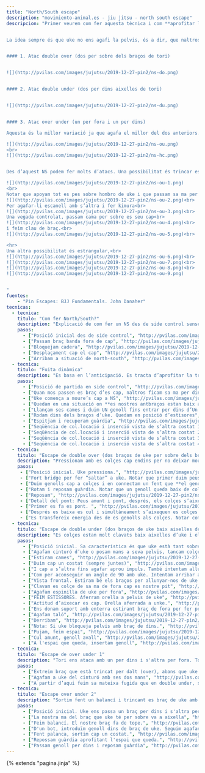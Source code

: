 ```yaml
---
title: "North/South escape"
description: "movimiento-animal.es - jiu jitsu - north south escape"
descripcion: "Primer veurem com fer aquesta tècnica i com **aprofitar la transició des de side control** per intentar que uke no acabi la presa. Aquesta tècnica s'anomena fuita dinàmica. Després veurem tres tipus d'atacs NS en funció de com quedin els braços de uke, i els seus escapaments.


La idea sempre és que uke no ens agafi la pelvis, és a dir, que naltros sempre tinguem es genolls i colçés per dins de les espatles de uke.


#### 1. Atac double over (dos per sobre dels braços de tori)


![](http://pvilas.com/images/jujutsu/2019-12-27-pin2/ns-do.png)


#### 2. Atac double under (dos per dins aixelles de tori)


![](http://pvilas.com/images/jujutsu/2019-12-27-pin2/ns-du.png)


#### 3. Atac over under (un per fora i un per dins)

Aquesta és la millor variació ja que agafa el millor del dos anteriors. Ens dona accés a un braç i l’hora ens dona estabilitat sobre l’atra. Ens col.locam lleugerament en diagonal sobre uke per que l’efecte sigui màxim, de hombro a cadera. Tori no pot fer pont perque hi ha massa pes sobre cos.

![](http://pvilas.com/images/jujutsu/2019-12-27-pin2/ns-ou.png)
<br>
![](http://pvilas.com/images/jujutsu/2019-12-27-pin2/ns-hc.png)


Des d’aquest NS podem fer molts d’atacs. Una possibilitat és trincar es braç over, inmovilitzar en kimura i des d’aquí anar a arm lock.<br>

![](http://pvilas.com/images/jujutsu/2019-12-27-pin2/ns-ou-1.png)
<br>
Notar que apoyam tot es pes sobre hombro de uke i que passam sa ma per baix es seu colçe,<br>
![](http://pvilas.com/images/jujutsu/2019-12-27-pin2/ns-ou-2.png)<br>
Per agafar-li escanell amb s’altra i fer kimura<br>
![](http://pvilas.com/images/jujutsu/2019-12-27-pin2/ns-ou-3.png)<br>
Una vegada controlat, passam cama per sobre es seu cap<br>
![](http://pvilas.com/images/jujutsu/2019-12-27-pin2/ns-ou-4.png)<br>
i feim clau de braç.<br>
![](http://pvilas.com/images/jujutsu/2019-12-27-pin2/ns-ou-5.png)<br>

<hr>
Una altra possibilitat és estrangular,<br>
![](http://pvilas.com/images/jujutsu/2019-12-27-pin2/ns-ou-6.png)<br>
![](http://pvilas.com/images/jujutsu/2019-12-27-pin2/ns-ou-7.png)<br>
![](http://pvilas.com/images/jujutsu/2019-12-27-pin2/ns-ou-8.png)<br>
![](http://pvilas.com/images/jujutsu/2019-12-27-pin2/ns-ou-9.png)


"
fuentes:
    - "Pin Escapes: BJJ Fundamentals. John Danaher"
tecnicas: 
  - tecnica:
    titulo: "Com fer North/South?"
    description: "Explicació de com fer un NS des de side control sense que tori s'escapi." 
    pasos:
      - ["Posició inicial des de side control", "http://pvilas.com/images/jujutsu/2019-12-27-pin2/ns-tr-1.png"]
      - ["Passam braç banda fora de cap", "http://pvilas.com/images/jujutsu/2019-12-27-pin2/ns-tr-2.png"]
      - ["Bloquejam cadera", "http://pvilas.com/images/jujutsu/2019-12-27-pin2/ns-tr-3.png"]
      - ["Desplaçament cap el cap", "http://pvilas.com/images/jujutsu/2019-12-27-pin2/ns-tr-4.png"]
      - ["Arribam a situació de north-south", "http://pvilas.com/images/jujutsu/2019-12-27-pin2/ns-tr-5.png"]
  - tecnica:
    titulo: "Fuita dinàmica"
    description: "Es basa en l’anticipació. Es tracta d’aprofitar la transició entre side control i north-south. És la fuguida més important." 
    pasos:
      - ["Posició de partida en side control", "http://pvilas.com/images/jujutsu/2019-12-27-pin2/ns-tr-1.png"]
      - ["Quan mos passen es braç d’es cap, naltros ficam sa ma per dins amb es canell per fora de s'aixella. Es braç de fora està amb es colce a sa cadera d'uke", "http://pvilas.com/images/jujutsu/2019-12-27-pin2/ns-tr-6.png"]
      - ["Uke comença a moure’s cap a NS", "http://pvilas.com/images/jujutsu/2019-12-27-pin2/ns-tr-7.png"]
      - ["Quedam en una situació on **es nostres antbraços estan baix aixelles d’uke**!", "http://pvilas.com/images/jujutsu/2019-12-27-pin2/ns-tr-8.png"]
      - ["Llançam ses cames i duim UN genoll fins entrar per dins d’Un dels nostres colçes. Feim una connexió entre un genoll i un colçe", "http://pvilas.com/images/jujutsu/2019-12-27-pin2/ns-tr-9.png"]
      - ["Rodam dins dels braços d’uke. Quedam en posició d’estisores", "http://pvilas.com/images/jujutsu/2019-12-27-pin2/ns-tr-10.png"]
      - ["Espitjam i recuperam guàrdia", "http://pvilas.com/images/jujutsu/2019-12-27-pin2/ns-tr-11.png"]
      - ["Seqüència de col.locació i inserció vista de s’altra costat 1", "http://pvilas.com/images/jujutsu/2019-12-27-pin2/ns-tr-12.png"]
      - ["Seqüència de col.locació i inserció vista de s’altra costat 2", "http://pvilas.com/images/jujutsu/2019-12-27-pin2/ns-tr-13.png"]
      - ["Seqüència de col.locació i inserció vista de s’altra costat 3", "http://pvilas.com/images/jujutsu/2019-12-27-pin2/ns-tr-14.png"]
      - ["Seqüència de col.locació i inserció vista de s’altra costat 4", "http://pvilas.com/images/jujutsu/2019-12-27-pin2/ns-tr-16.png"]
  - tecnica:
    titulo: "Escape de double over (dos braços de uke per sobre dels braços de tori)"
    description: "Pressionam amb es colçes cap endins per no deixar moure a tori." 
    pasos:
     - ["Posició inicial. Uke pressiona.", "http://pvilas.com/images/jujutsu/2019-12-27-pin2/ns-dof-1.png"]
     - ["Fort bridge per fer “saltar” a uke. Notar que primer duim peus cap a cos. Es cap de uke ha de pujar i després hem de fer que no baixi, pressionant amb l’avantbraç.", "http://pvilas.com/images/jujutsu/2019-12-27-pin2/ns-dof-2.png"]
     - ["Duim genolls cap a colçes i en connectam un fent que **el genoll entri per dins colçe**", "http://pvilas.com/images/jujutsu/2019-12-27-pin2/ns-dof-3.png"]
     - ["Rotam i reposam guàrdia. Notar que un genoll queda baix de coll de uke i s’altra per dalt.", "http://pvilas.com/images/jujutsu/2019-12-27-pin2/ns-dof-4.png"]
     - ["Reposam", "http://pvilas.com/images/jujutsu/2019-12-27-pin2/ns-dof-5.png"]
     - ["Detall del pont: Peus amunt i pont, després, els colçes s’aixecan", "http://pvilas.com/images/jujutsu/2019-12-27-pin2/ns-dof-6.png"]
     - ["Primer es fa es pont. ", "http://pvilas.com/images/jujutsu/2019-12-27-pin2/ns-dof-7.png"]
     - ["Després es baixa es cul i simultàneament s’aixequen es colçes.", "http://pvilas.com/images/jujutsu/2019-12-27-pin2/ns-dof-8.png"]
     - ["Es transfereix energia des de es genolls als colçes. Notar com es genoll entra per dins d’un colçe.", "http://pvilas.com/images/jujutsu/2019-12-27-pin2/ns-dof-9.png"]
  - tecnica:
    titulo: "Escape de double under (dos braços de uke baix aixelles de tori)"
    description: "Es colçes estan molt clavats baix aixelles d’uke i els braços pressionen cap endins per no deixar que uke es deplaci cap es costats." 
    pasos:
      - ["Posició inicial. Sa característica és que uke està tant sobre el nostre cos, que no podem fer un pont.", "http://pvilas.com/images/jujutsu/2019-12-27-pin2/ns-duf-1.png"]
      - ["Agafam cinturó d’uke o posam mans a seva pelvis, tancam colçes", "http://pvilas.com/images/jujutsu/2019-12-27-pin2/ns-duf-2.png"]
      - ["Estiram cames", "http://pvilas.com/images/jujutsu/2019-12-27-pin2/ns-duf-3.png"]
      - ["Duim cap un costat (sempre juntes)", "http://pvilas.com/images/jujutsu/2019-12-27-pin2/ns-duf-4.png"]
      - ["I cap a s’altra fins agafar aprou impuls. També intentam allunyar-nos de uke duguent es cul cap endavant.", "http://pvilas.com/images/jujutsu/2019-12-27-pin2/ns-duf-5.png"]
      - ["Com per aconseguir un angle de 90 amb uke. Intentam arribar a una situació més de perpendicularitat.", "http://pvilas.com/images/jujutsu/2019-12-27-pin2/ns-duf-6.png"]
      - ["Vista frontal. Estiram bé els braços per allunyar-nos de uke.", "http://pvilas.com/images/jujutsu/2019-12-27-pin2/ns-duf-7.png"]
      - ["Clavam es colçe de sa ma de fora cap es nostre pit", "http://pvilas.com/images/jujutsu/2019-12-27-pin2/ns-duf-8.png"]
      - ["Agafam espinilla de uke per fora", "http://pvilas.com/images/jujutsu/2019-12-27-pin2/ns-duf-9.png"]
      - ["FEIM ESTISSORES. Aferram orella a pelvis de uke", "http://pvilas.com/images/jujutsu/2019-12-27-pin2/ns-duf-10.png"]
      - ["Actitud d’aixecar es cap. Orella aferrada a unke.", "http://pvilas.com/images/jujutsu/2019-12-27-pin2/ns-duf-11.png"]
      - ["Ens donam suport amb enterra estirant braç de fora per fer post. Uke no pot derribar-nos.", "http://pvilas.com/images/jujutsu/2019-12-27-pin2/ns-duf-12.png"]
      - ["Agafam taló", "http://pvilas.com/images/jujutsu/2019-12-27-pin2/ns-duf-13.png"]
      - ["Derribam", "http://pvilas.com/images/jujutsu/2019-12-27-pin2/ns-duf-14.png"]
      - ["Nota: Si uke bloqueja pelvis amb braç de dins.", "http://pvilas.com/images/jujutsu/2019-12-27-pin2/ns-duf-15.png"]
      - ["Pujam, feim espai", "http://pvilas.com/images/jujutsu/2019-12-27-pin2/ns-duf-16.png"]
      - ["Cul amunt, genoll avall", "http://pvilas.com/images/jujutsu/2019-12-27-pin2/ns-duf-17.png"]
      - ["A l'espai que queda, insertam genoll", "http://pvilas.com/images/jujutsu/2019-12-27-pin2/ns-duf-18.png"]
  - tecnica:
    titulo: "Escape de over under 1"
    description: "Tori ens ataca amb un per dins i s'altra per fora. Tori estira es braç abans de que uke el capturi i surt fent es balancí." 
    pasos:
      - ["Extreim braç que està trincat per dalt (over), abans que uke el controli", "http://pvilas.com/images/jujutsu/2019-12-27-pin2/ns-ou-10.png"]
      - ["Agafam a uke del cinturó amb ses dos mans", "http://pvilas.com/images/jujutsu/2019-12-27-pin2/ns-ou-11.png"]
      - ["A partir d’aqui feim sa mateixa fugida que en double under, sortint pes costat under.", "http://pvilas.com/images/jujutsu/2019-12-27-pin2/ns-ou-12.png"]
  - tecnica:
    titulo: "Escape over under 2"
    description: "Sortim fent un balancí i trincant es braç de uke amb es genoll." 
    pasos:
      - ["Posició inicial. Uke ens passa un braç per dins i s'altra per fora. Està en lleugera diagonal.", "http://pvilas.com/images/jujutsu/2019-12-27-pin2/ns-ou-16.png"]      
      - ["La nostra ma del braç que uke té per sobre va a aixella", "http://pvilas.com/images/jujutsu/2019-12-27-pin2/ns-ou-17.png"]
      - ["Feim balancí. El nostre braç fa de tope.", "http://pvilas.com/images/jujutsu/2019-12-27-pin2/ns-ou-18.png"]
      - ["D'un bot, introduïm genoll dins de braç de uke. Seguim agafant es braç amb força.", "http://pvilas.com/images/jujutsu/2019-12-27-pin2/ns-ou-19.png"]
      - ["Fent palanca, sortim cap un costat.", "http://pvilas.com/images/jujutsu/2019-12-27-pin2/ns-ou-20.png"]
      - ["Repossam guàrdia aprofitant l'espai que queda.", "http://pvilas.com/images/jujutsu/2019-12-27-pin2/ns-ou-21.png"]
      - ["Passam genoll per dins i reposam guàrdia", "http://pvilas.com/images/jujutsu/2019-12-27-pin2/ns-ou-15.png"]
---
```

{% extends  "pagina.jinja" %}